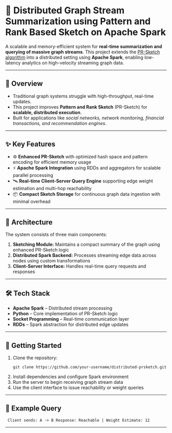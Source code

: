 <h1>🚀 Distributed Graph Stream Summarization using Pattern and Rank Based Sketch on Apache Spark</h1> <p>A scalable and memory-efficient system for <b>real-time summarization and querying of massive graph streams</b>. This project extends the <a href="https://dl.acm.org/doi/abs/10.1145/3318464.3389692" target="_blank">PR-Sketch algorithm</a> into a distributed setting using <b>Apache Spark</b>, enabling low-latency analytics on high-velocity streaming graph data.</p> <hr> <h2>📌 Overview</h2> <ul> <li>Traditional graph systems struggle with high-throughput, real-time updates.</li> <li>This project improves <b>Pattern and Rank Sketch</b> (PR-Sketch) for <b>scalable, distributed execution</b>.</li> <li>Built for applications like <i>social networks, network monitoring, financial transactions, and recommendation engines</i>.</li> </ul> <hr> <h2>✨ Key Features</h2> <ul> <li>⚙️ <b>Enhanced PR-Sketch</b> with optimized hash space and pattern encoding for efficient memory usage</li> <li>⚡ <b>Apache Spark Integration</b> using RDDs and aggregators for scalable parallel processing</li> <li>🛰️ <b>Real-time Client-Server Query Engine</b> supporting edge weight estimation and multi-hop reachability</li> <li>📦 <b>Compact Sketch Storage</b> for continuous graph data ingestion with minimal overhead</li> </ul> <hr> <h2>🧱 Architecture</h2> <p>The system consists of three main components:</p> <ol> <li><b>Sketching Module:</b> Maintains a compact summary of the graph using enhanced PR-Sketch logic</li> <li><b>Distributed Spark Backend:</b> Processes streaming edge data across nodes using custom transformations</li> <li><b>Client-Server Interface:</b> Handles real-time query requests and responses</li> </ol> <hr> <h2>🛠️ Tech Stack</h2> <ul> <li><b>Apache Spark</b> – Distributed stream processing</li> <li><b>Python</b> – Core implementation of PR-Sketch logic</li> <li><b>Socket Programming</b> – Real-time communication layer</li> <li><b>RDDs</b> – Spark abstraction for distributed edge updates</li> </ul> <hr> <h2>🚀 Getting Started</h2> <ol> <li>Clone the repository: <pre><code>git clone https://github.com/your-username/distributed-prsketch.git</code></pre> </li> <li>Install dependencies and configure Spark environment</li> <li>Run the server to begin receiving graph stream data</li> <li>Use the client interface to issue reachability or weight queries</li> </ol> <hr> <h2>📄 Example Query</h2> <pre><code> Client sends: A -> B Response: Reachable | Weight Estimate: 12 </code></pre> <hr> <h2>
